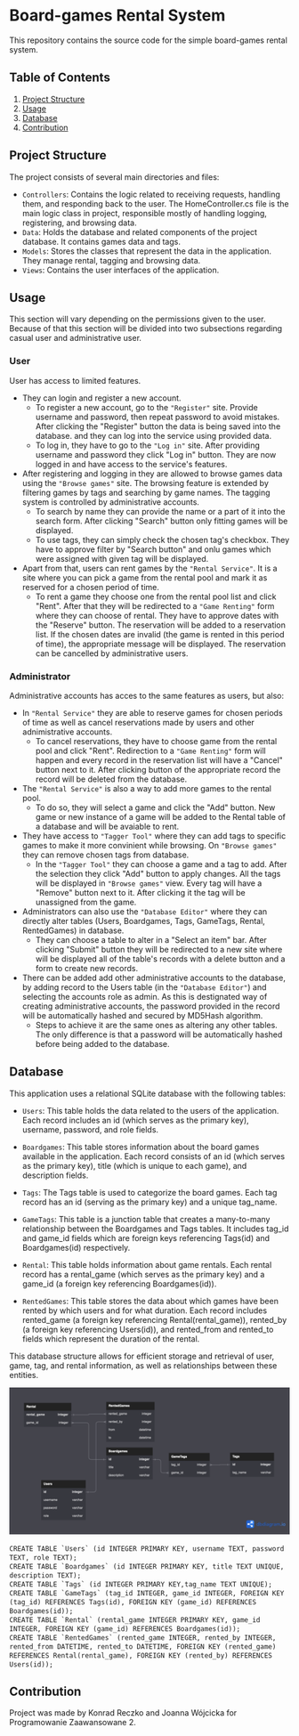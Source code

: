 # Board-games Rental System

This repository contains the source code for the simple board-games rental system. 

## Table of Contents

1. [Project Structure](#project-structure)
2. [Usage](#usage)
3. [Database](#database)
4. [Contribution](#contribution)

## Project Structure

The project consists of several main directories and files:

- `Controllers`: Contains the logic related to receiving requests, handling them, and responding back to the user. The HomeController.cs file is the main logic class in project, responsible mostly of handling logging, registering, and browsing data.
- `Data`: Holds the database and related components of the project database. It contains games data and tags.
- `Models`: Stores the classes that represent the data in the application. They manage rental, tagging and browsing data.
- `Views`: Contains the user interfaces of the application. 


## Usage

This section will vary depending on the permissions given to the user. Because of that this section will be divided into two subsections regarding casual user and administrative user.
### User
User has access to limited features. 
- They can login and register a new account. 
    - To register a new account, go to the `"Register"` site. Provide username and password, then repeat password to avoid mistakes. After clicking the "Register" button the data is being saved into the database. and they can log into the service using provided data.
    - To log in, they have to go to the `"Log in"` site. After providing username and password they click "Log in" button. They are now logged in and have access to the service's features.
- After registering and logging in they are allowed to browse games data using the `"Browse games"` site. The browsing feature is extended by filtering games by tags and searching by game names. The tagging system is controlled by administrative accounts.  
    - To search by name they can provide the name or a part of it into the search form. After clicking "Search" button only fitting games will be displayed.
    - To use tags, they can simply check the chosen tag's checkbox. They have to approve filter by "Search button" and onlu games which were assigned with given tag will be displayed.
- Apart from that, users can rent games by the `"Rental Service"`. It is a site where you can pick a game from the rental pool and mark it as reserved for a chosen period of time.
    - To rent a game they choose one from the rental pool list and click "Rent". After that they will be redirected to a    `"Game Renting"` form where they can choose of rental. They have to approve dates with the "Reserve" button. The reservation will be added to a reservation list. If the chosen dates are invalid (the game is rented in this period of time), the appropriate message will be displayed. The reservation can be cancelled by administrative users.
### Administrator
Administrative accounts has acces to the same features as users, but also: 
- In `"Rental Service"` they are able to reserve games for chosen periods of time as well as cancel reservations made by users and other adnimistrative accounts.
    - To cancel reservations, they have to choose game from the rental pool and click "Rent". Redirection to a `"Game Renting"` form will happen and every record in the reservation list will have a "Cancel" button next to it. After clicking button of the appropriate record the record will be deleted from the database.
- The `"Rental Service"` is also a way to add more games to the rental pool. 
    - To do so, they will select a game and click the "Add" button. New game or new instance of a game will be added to the Rental table of a database and will be avaiable to rent.
- They have access to `"Tagger Tool"` where they can add tags to specific games to make it more convinient while browsing. On `"Browse games"` they can remove chosen tags from database.
    - In the `"Tagger Tool"` they can choose a game and a tag to add. After the selection they click "Add" button to apply changes. All the tags will be displayed in `"Browse games"` view. Every tag will have a "Remove" button next to it. After clicking it the tag will be unassigned from the game.
- Administrators can also use the `"Database Editor"` where they can directly alter tables (Users, Boardgames, Tags, GameTags, Rental, RentedGames) in database.
    - They can choose a table to alter in a "Select an item" bar. After clicking "Submit" button they will be redirected to a new site where will be displayed all of the table's records with a delete button and a form to create new records.
- There can be added add other administrative accounts to the database, by adding record to the Users table (in the `"Database Editor"`) and selecting the accounts role as admin. As this is destignated way of creating administrative accounts, the password provided in the record will be automatically hashed and secured by MD5Hash algorithm.
    - Steps to achieve it are the same ones as altering any other tables. The only difference is that a password will be automatically hashed before being added to the database.


## Database
This application uses a relational SQLite database with the following tables:

- `Users`: This table holds the data related to the users of the application. Each record includes an id (which serves as the primary key), username, password, and role fields.

- `Boardgames`: This table stores information about the board games available in the application. Each record consists of an id (which serves as the primary key), title (which is unique to each game), and description fields.

- `Tags`: The Tags table is used to categorize the board games. Each tag record has an id (serving as the primary key) and a unique tag_name.

- `GameTags`: This table is a junction table that creates a many-to-many relationship between the Boardgames and Tags tables. It includes tag_id and game_id fields which are foreign keys referencing Tags(id) and Boardgames(id) respectively.

- `Rental`: This table holds information about game rentals. Each rental record has a rental_game (which serves as the primary key) and a game_id (a foreign key referencing Boardgames(id)).

- `RentedGames`: This table stores the data about which games have been rented by which users and for what duration. Each record includes rented_game (a foreign key referencing Rental(rental_game)), rented_by (a foreign key referencing Users(id)), and rented_from and rented_to fields which represent the duration of the rental.

This database structure allows for efficient storage and retrieval of user, game, tag, and rental information, as well as relationships between these entities.

![database](database.png)
```
CREATE TABLE `Users` (id INTEGER PRIMARY KEY, username TEXT, password TEXT, role TEXT); 
CREATE TABLE `Boardgames` (id INTEGER PRIMARY KEY, title TEXT UNIQUE, description TEXT); 
CREATE TABLE `Tags` (id INTEGER PRIMARY KEY,tag_name TEXT UNIQUE); 
CREATE TABLE `GameTags` (tag_id INTEGER, game_id INTEGER, FOREIGN KEY (tag_id) REFERENCES Tags(id), FOREIGN KEY (game_id) REFERENCES Boardgames(id)); 
CREATE TABLE `Rental` (rental_game INTEGER PRIMARY KEY, game_id INTEGER, FOREIGN KEY (game_id) REFERENCES Boardgames(id)); 
CREATE TABLE `RentedGames` (rented_game INTEGER, rented_by INTEGER, rented_from DATETIME, rented_to DATETIME, FOREIGN KEY (rented_game) REFERENCES Rental(rental_game), FOREIGN KEY (rented_by) REFERENCES Users(id)); 
```

## Contribution
Project was made by Konrad Reczko and Joanna Wójcicka for Programowanie Zaawansowane 2.
